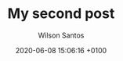 ---
layout: post
title: My second post
date: 2020-06-08 15:06:16 +0100
categories: jekyll update
author: "Wilson Santos"
---
